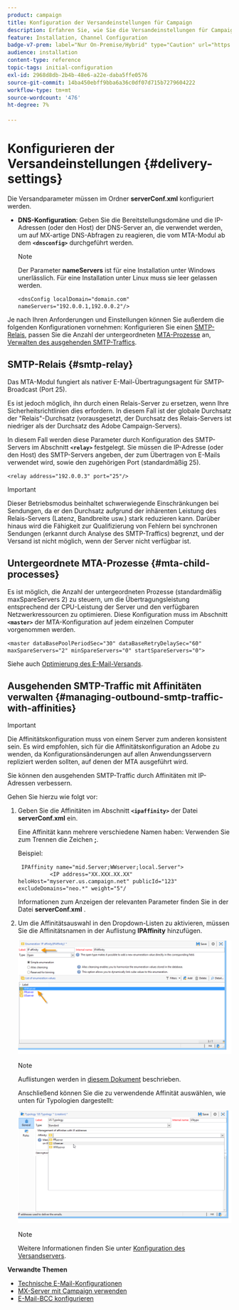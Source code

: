 ```yaml
---
product: campaign
title: Konfiguration der Versandeinstellungen für Campaign
description: Erfahren Sie, wie Sie die Versandeinstellungen für Campaign konfigurieren.
feature: Installation, Channel Configuration
badge-v7-prem: label="Nur On-Premise/Hybrid" type="Caution" url="https://experienceleague.adobe.com/docs/campaign-classic/using/installing-campaign-classic/architecture-and-hosting-models/hosting-models-lp/hosting-models.html?lang=de" tooltip="Gilt nur für Hybrid- und On-Premise-Bereitstellungen"
audience: installation
content-type: reference
topic-tags: initial-configuration
exl-id: 2968d8db-2b4b-48e6-a22e-daba5ffe0576
source-git-commit: 14ba450ebff9bba6a36c0df07d715b7279604222
workflow-type: tm+mt
source-wordcount: '476'
ht-degree: 7%

---
```


# Konfigurieren der Versandeinstellungen {#delivery-settings}



Die Versandparameter müssen im Ordner **serverConf.xml** konfiguriert werden.

* **DNS-Konfiguration**: Geben Sie die Bereitstellungsdomäne und die IP-Adressen (oder den Host) der DNS-Server an, die verwendet werden, um auf MX-artige DNS-Abfragen zu reagieren, die vom MTA-Modul ab dem **`<dnsconfig>`** durchgeführt werden.

  >[!NOTE]
  >
  >Der Parameter **nameServers** ist für eine Installation unter Windows unerlässlich. Für eine Installation unter Linux muss sie leer gelassen werden.

  ```
  <dnsConfig localDomain="domain.com" nameServers="192.0.0.1,192.0.0.2"/>
  ```

Je nach Ihren Anforderungen und Einstellungen können Sie außerdem die folgenden Konfigurationen vornehmen: Konfigurieren Sie einen [SMTP-Relais](#smtp-relay), passen Sie die Anzahl der untergeordneten [MTA-Prozesse](#mta-child-processes) an, [Verwalten des ausgehenden SMTP-Traffics](#managing-outbound-smtp-traffic-with-affinities).

## SMTP-Relais {#smtp-relay}

Das MTA-Modul fungiert als nativer E-Mail-Übertragungsagent für SMTP-Broadcast (Port 25).

Es ist jedoch möglich, ihn durch einen Relais-Server zu ersetzen, wenn Ihre Sicherheitsrichtlinien dies erfordern. In diesem Fall ist der globale Durchsatz der &quot;Relais&quot;-Durchsatz (vorausgesetzt, der Durchsatz des Relais-Servers ist niedriger als der Durchsatz des Adobe Campaign-Servers).

In diesem Fall werden diese Parameter durch Konfiguration des SMTP-Servers im Abschnitt **`<relay>`** festgelegt. Sie müssen die IP-Adresse (oder den Host) des SMTP-Servers angeben, der zum Übertragen von E-Mails verwendet wird, sowie den zugehörigen Port (standardmäßig 25).

```
<relay address="192.0.0.3" port="25"/>
```

>[!IMPORTANT]
>
>Dieser Betriebsmodus beinhaltet schwerwiegende Einschränkungen bei Sendungen, da er den Durchsatz aufgrund der inhärenten Leistung des Relais-Servers (Latenz, Bandbreite usw.) stark reduzieren kann. Darüber hinaus wird die Fähigkeit zur Qualifizierung von Fehlern bei synchronen Sendungen (erkannt durch Analyse des SMTP-Traffics) begrenzt, und der Versand ist nicht möglich, wenn der Server nicht verfügbar ist.

## Untergeordnete MTA-Prozesse {#mta-child-processes}

Es ist möglich, die Anzahl der untergeordneten Prozesse (standardmäßig maxSpareServers 2) zu steuern, um die Übertragungsleistung entsprechend der CPU-Leistung der Server und den verfügbaren Netzwerkressourcen zu optimieren. Diese Konfiguration muss im Abschnitt **`<master>`** der MTA-Konfiguration auf jedem einzelnen Computer vorgenommen werden.

```
<master dataBasePoolPeriodSec="30" dataBaseRetryDelaySec="60" maxSpareServers="2" minSpareServers="0" startSpareServers="0">
```

Siehe auch [Optimierung des E-Mail-Versands](../../installation/using/email-deliverability.md#email-sending-optimization).

## Ausgehenden SMTP-Traffic mit Affinitäten verwalten {#managing-outbound-smtp-traffic-with-affinities}

>[!IMPORTANT]
>
>Die Affinitätskonfiguration muss von einem Server zum anderen konsistent sein. Es wird empfohlen, sich für die Affinitätskonfiguration an Adobe zu wenden, da Konfigurationsänderungen auf allen Anwendungsservern repliziert werden sollten, auf denen der MTA ausgeführt wird.

Sie können den ausgehenden SMTP-Traffic durch Affinitäten mit IP-Adressen verbessern.

Gehen Sie hierzu wie folgt vor:

1. Geben Sie die Affinitäten im Abschnitt **`<ipaffinity>`** der Datei **serverConf.xml** ein.

   Eine Affinität kann mehrere verschiedene Namen haben: Verwenden Sie zum Trennen die Zeichen **;**.

   Beispiel:

   ```
    IPAffinity name="mid.Server;WWserver;local.Server">
             <IP address="XX.XXX.XX.XX" heloHost="myserver.us.campaign.net" publicId="123" excludeDomains="neo.*" weight="5"/
   ```

   Informationen zum Anzeigen der relevanten Parameter finden Sie in der Datei **serverConf.xml** .

1. Um die Affinitätsauswahl in den Dropdown-Listen zu aktivieren, müssen Sie die Affinitätsnamen in der Auflistung **IPAffinity** hinzufügen.

   ![](assets/ipaffinity_enum.png)

   >[!NOTE]
   >
   >Auflistungen werden in [diesem Dokument](../../platform/using/managing-enumerations.md) beschrieben.

   Anschließend können Sie die zu verwendende Affinität auswählen, wie unten für Typologien dargestellt:

   ![](assets/ipaffinity_typology.png)

   >[!NOTE]
   >
   >Weitere Informationen finden Sie unter [Konfiguration des Versandservers](../../installation/using/email-deliverability.md#delivery-server-configuration).

**Verwandte Themen** 
* [Technische E-Mail-Konfigurationen](email-deliverability.md)
* [MX-Server mit Campaign verwenden](using-mx-servers.md)
* [E-Mail-BCC konfigurieren](email-archiving.md)
